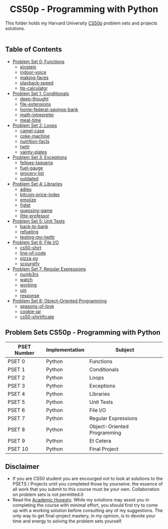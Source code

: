<h1 align="center"> CS50p - Programming with Python </h1>

This folder holds my Harvard University <a href="https://cs50.harvard.edu/python/2022/">CS50p</a> problem sets and projects solutions.
<br/><br/>

## Table of Contents

- [Problem Set 0: Functions](pset0-functions)
  - [einstein](pset0-functions/einstein)
  - [indoor-voice](pset0-functions/indoor-voice)
  - [making-faces](pset0-functions/making-faces)
  - [playback-speed](pset0-functions/playback-speed)
  - [tip-calculator](pset0-functions/tip-calculator)
- [Problem Set 1: Conditionals](pset1-conditionals)
  - [deep-thought](pset1-conditionals/deep-thought)
  - [file-extensions](pset1-conditionals/file-extensions)
  - [home-federal-savings-bank](pset1-conditionals/home-federal-savings-bank)
  - [math-intrepreter](pset1-conditionals/math-intrepreter)
  - [meal-time](pset1-conditionals/meal-time)
- [Problem Set 2: Loops](pset2-loops)
  - [camel-case](pset2-loops/camel-case)
  - [coke-machine](pset2-loops/coke-machine)
  - [nutrition-facts](pset2-loops/nutrition-facts)
  - [twttr](pset2-loops/twttr)
  - [vainty-plates](pset2-loops/vanity-plates)
- [Problem Set 3: Exceptions](pset3-exceptions)
  - [felipes-taqueria](pset3-exceptions/felipes-taqueria)
  - [fuel-gauge](pset3-exceptions/faul-gauge)
  - [grocery-list](pset3-exceptions/grocery-list)
  - [outdated](pset3-exceptions/outdated)
- [Problem Set 4: Libraries](pset4-libraries)
  - [adieu](pset4-libraries/adieu/)
  - [bitcoin-price-index](pset4-libraries/bitcoin-price-index)
  - [emojize](pset4-libraries/emojize)
  - [figlet](pset4-libraries/figlet)  
  - [guessing-game](pset4-libraries/guessing-game)
  - [litte-professor](pset4-libraries/little-professor)
- [Problem Set 5: Unit Tests](pset5-unit-tests)
  - [back-to-bank](pset5-unit-tests/back-to-bank)
  - [refueling](pset5-unit-tests/refueling)
  - [testing-my-twittr](pset5-unit-tests/testing-my-twittr)
- [Problem Set 6: File I/O](pset6-file-io)
  - [cs50-shirt](pset6-file-io/cs50-shirt)
  - [line-of-code](pset6-file-io/line-of-code)
  - [pizza-py](pset6-file-io/pizza-py)
  - [scourgify](pset6-file-io/scourgify)
- [Problem Set 7: Regular Expressions](pset7-regex)
  - [numb3rs](pset7-regex/numb3rs)
  - [watch](pset7-regex/watch)
  - [working](pset7-regex/working)
  - [um](pset7-regex/um)
  - [response](pset7-regex/response)
- [Problem Set 8: Object-Oriented Programming](pset8-oop)
  - [seasons-of-love](pset8-oop/seasons)
  - [cookie-jar](pset8-oop/jar)
  - [cs50-shirtificate](pset8-oop/shirtificate)


## Problem Sets CS50p - Programming with Python

| PSET Number | Implementation | Subject      |
| ----------- | -------------- | ------------ |
| PSET 0      | Python         | Functions    |
| PSET 1      | Python         | Conditionals |
| PSET 2      | Python         | Loops        |
| PSET 3      | Python         | Exceptions   |
| PSET 4      | Python         | Libraries    |
| PSET 5      | Python         | Unit Tests   |
| PSET 6      | Python         | File I/O     |
| PSET 7      | Python         | Regular Expressions    |
| PSET 8      | Python         | Object-Oriented Programming     |
| PSET 9      | Python         | Et Cetera     |
| PSET 10     | Python         | Final Project |

## Disclaimer

- If you are CS50 student you are encourged not to look at solutions to the PSETS / Projects until you completed those by yourselve. the essence of all work that you submit to this course must be your own. Collaboration on problem sets is not permitted.0
- Read the [Academic Honesty](https://cs50.harvard.edu/x/2021/honesty/). While my solutions may assist you in completing the course with minimal effort, you should first try to come up with a working solution before consulting any of my suggestions. The only way to get final-project mastery, in my opinion, is to devote your time and energy to solving the problem sets yourself.
